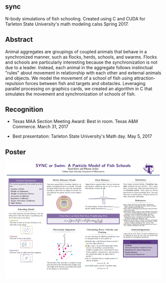 ## sync

N-body simulations of fish schooling. Created using C and CUDA for Tarleton State University's math modeling calss Spring 2017.

## Abstract

Animal aggregates are groupings of coupled animals that behave in a synchronized manner, such as flocks, herds, schools, and swarms.  Flocks and schools are particularly interesting because the synchronization is not due to a leader.  Instead, each animal in the aggregate follows instinctual "rules" about movement in relationship with each other and external animals and objects. We model the movement of a school of fish using attraction-repulsion forces between fish and targets and obstacles. Leveraging parallel processing on graphics cards, we created an algorithm in C that simulates the movement and synchronization of schools of fish.

## Recognition

 - Texas MAA Section Meeting Award: Best in room. Texas A&M Commerce. March 31, 2017

 - Best presentation: Tarleton State University's Math day. May 5, 2017
 
 ## Poster
 
 ![sync_image](https://github.com/dpebert7/sync/blob/master/poster.png)
